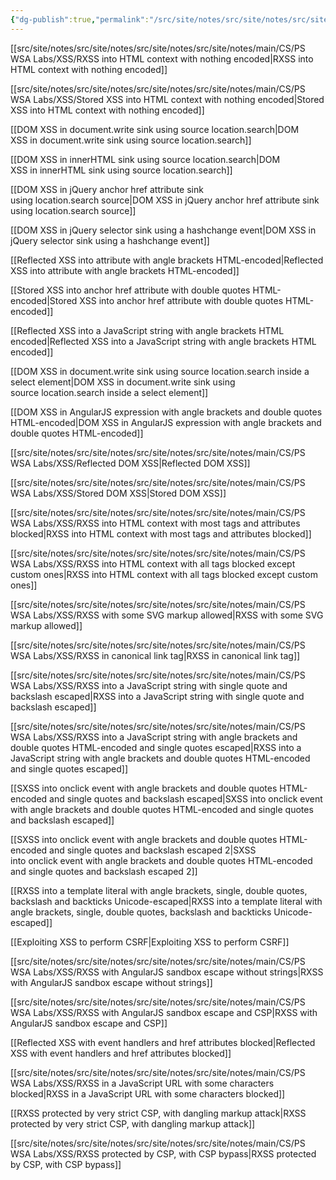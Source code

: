 ```yaml
---
{"dg-publish":true,"permalink":"/src/site/notes/src/site/notes/src/site/notes/src/site/notes/main/cs/ps-wsa-labs/xss/xss/"}
---
```







[[src/site/notes/src/site/notes/src/site/notes/src/site/notes/main/CS/PS WSA Labs/XSS/RXSS into HTML context with nothing encoded\|RXSS into HTML context with nothing encoded]]

[[src/site/notes/src/site/notes/src/site/notes/src/site/notes/main/CS/PS WSA Labs/XSS/Stored XSS into HTML context with nothing encoded\|Stored XSS into HTML context with nothing encoded]]

[[DOM XSS in document.write sink using source location.search\|DOM XSS in document.write sink using source location.search]]

[[DOM XSS in innerHTML sink using source location.search\|DOM XSS in innerHTML sink using source location.search]]

[[DOM XSS in jQuery anchor href attribute sink using location.search source\|DOM XSS in jQuery anchor href attribute sink using location.search source]]

[[DOM XSS in jQuery selector sink using a hashchange event\|DOM XSS in jQuery selector sink using a hashchange event]]

[[Reflected XSS into attribute with angle brackets HTML-encoded\|Reflected XSS into attribute with angle brackets HTML-encoded]]

[[Stored XSS into anchor href attribute with double quotes HTML-encoded\|Stored XSS into anchor href attribute with double quotes HTML-encoded]]

[[Reflected XSS into a JavaScript string with angle brackets HTML encoded\|Reflected XSS into a JavaScript string with angle brackets HTML encoded]]

[[DOM XSS in document.write sink using source location.search inside a select element\|DOM XSS in document.write sink using source location.search inside a select element]]

[[DOM XSS in AngularJS expression with angle brackets and double quotes HTML-encoded\|DOM XSS in AngularJS expression with angle brackets and double quotes HTML-encoded]]

[[src/site/notes/src/site/notes/src/site/notes/src/site/notes/main/CS/PS WSA Labs/XSS/Reflected DOM XSS\|Reflected DOM XSS]]

[[src/site/notes/src/site/notes/src/site/notes/src/site/notes/main/CS/PS WSA Labs/XSS/Stored DOM XSS\|Stored DOM XSS]]

[[src/site/notes/src/site/notes/src/site/notes/src/site/notes/main/CS/PS WSA Labs/XSS/RXSS into HTML context with most tags and attributes blocked\|RXSS into HTML context with most tags and attributes blocked]]

[[src/site/notes/src/site/notes/src/site/notes/src/site/notes/main/CS/PS WSA Labs/XSS/RXSS into HTML context with all tags blocked except custom ones\|RXSS into HTML context with all tags blocked except custom ones]]

[[src/site/notes/src/site/notes/src/site/notes/src/site/notes/main/CS/PS WSA Labs/XSS/RXSS with some SVG markup allowed\|RXSS with some SVG markup allowed]]

[[src/site/notes/src/site/notes/src/site/notes/src/site/notes/main/CS/PS WSA Labs/XSS/RXSS in canonical link tag\|RXSS in canonical link tag]]

[[src/site/notes/src/site/notes/src/site/notes/src/site/notes/main/CS/PS WSA Labs/XSS/RXSS into a JavaScript string with single quote and backslash escaped\|RXSS into a JavaScript string with single quote and backslash escaped]]

[[src/site/notes/src/site/notes/src/site/notes/src/site/notes/main/CS/PS WSA Labs/XSS/RXSS into a JavaScript string with angle brackets and double quotes HTML-encoded and single quotes escaped\|RXSS into a JavaScript string with angle brackets and double quotes HTML-encoded and single quotes escaped]]

[[SXSS into onclick event with angle brackets and double quotes HTML-encoded and single quotes and backslash escaped\|SXSS into onclick event with angle brackets and double quotes HTML-encoded and single quotes and backslash escaped]]

[[SXSS into onclick event with angle brackets and double quotes HTML-encoded and single quotes and backslash escaped 2\|SXSS into onclick event with angle brackets and double quotes HTML-encoded and single quotes and backslash escaped 2]]

[[RXSS into a template literal with angle brackets, single, double quotes, backslash and backticks Unicode-escaped\|RXSS into a template literal with angle brackets, single, double quotes, backslash and backticks Unicode-escaped]]

[[Exploiting XSS to perform CSRF\|Exploiting XSS to perform CSRF]]

[[src/site/notes/src/site/notes/src/site/notes/src/site/notes/main/CS/PS WSA Labs/XSS/RXSS with AngularJS sandbox escape without strings\|RXSS with AngularJS sandbox escape without strings]]

[[src/site/notes/src/site/notes/src/site/notes/src/site/notes/main/CS/PS WSA Labs/XSS/RXSS with AngularJS sandbox escape and CSP\|RXSS with AngularJS sandbox escape and CSP]]

[[Reflected XSS with event handlers and href attributes blocked\|Reflected XSS with event handlers and href attributes blocked]]

[[src/site/notes/src/site/notes/src/site/notes/src/site/notes/main/CS/PS WSA Labs/XSS/RXSS in a JavaScript URL with some characters blocked\|RXSS in a JavaScript URL with some characters blocked]]

[[RXSS protected by very strict CSP, with dangling markup attack\|RXSS protected by very strict CSP, with dangling markup attack]]

[[src/site/notes/src/site/notes/src/site/notes/src/site/notes/main/CS/PS WSA Labs/XSS/RXSS protected by CSP, with CSP bypass\|RXSS protected by CSP, with CSP bypass]]